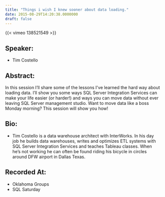 ```yaml
---
title: "Things i wish I knew sooner about data loading."
date: 2015-08-29T14:20:38.0000000
draft: false
---
```


{{< vimeo 138521549 >}}

## Speaker:

 - Tim Costello

## Abstract:

<p>
	In this session I’ll share some of the lessons I've learned the hard way about loading data.  I’ll show you some ways SQL Server Integration Services can make your life easier (or harder!) and ways you can move data without ever leaving SQL Server management studio.   Want to move data like a boss Monday morning?  This session will show you how!
</p>

## Bio:

 - <p>Tim Costello is a data warehouse architect with InterWorks. In his day job he builds data warehouses, writes and optimizes ETL systems with SQL Server Integration Services and teaches Tableau classes. When he’s not working he can often be found riding his bicycle in circles around DFW airport in Dallas Texas.</p>

## Recorded At:

 - Oklahoma Groups
 - SQL Saturday

